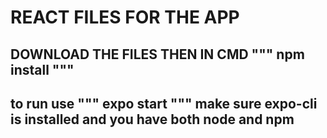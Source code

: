 # REACT FILES FOR THE APP
## DOWNLOAD THE FILES THEN IN CMD """ npm install  """
## to run use """ expo start """ make sure expo-cli is installed and you have both node and npm

